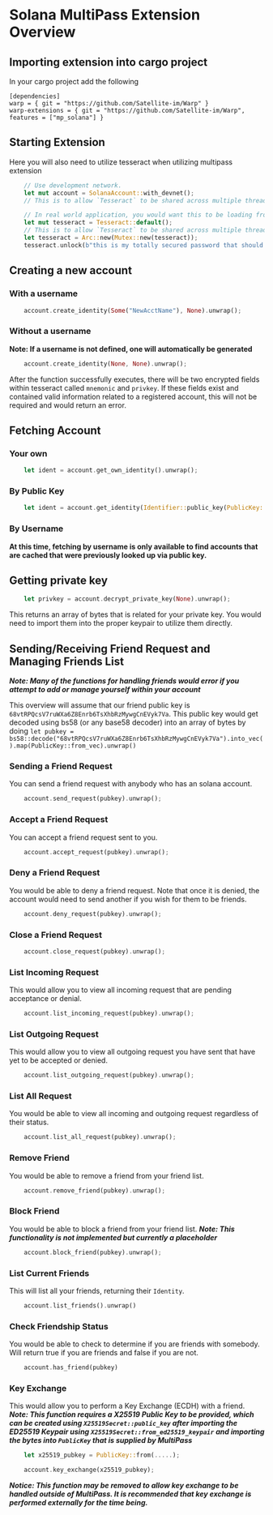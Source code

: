 # Solana MultiPass Extension Overview



## Importing extension into cargo project

In your cargo project add the following

```
[dependencies]
warp = { git = "https://github.com/Satellite-im/Warp" }
warp-extensions = { git = "https://github.com/Satellite-im/Warp", features = ["mp_solana"] }
```

## Starting Extension 

Here you will also need to utilize tesseract when utilizing multipass extension

```rust
    // Use development network.
    let mut account = SolanaAccount::with_devnet();
    // This is to allow `Tesseract` to be shared across multiple threads in a safe manner

    // In real world application, you would want this to be loading from a file 
    let mut tesseract = Tesseract::default();
    // This is to allow `Tesseract` to be shared across multiple threads in a safe manner
    let tesseract = Arc::new(Mutex::new(tesseract));
    tesseract.unlock(b"this is my totally secured password that should nnever be embedded in code").unwrap();
```

## Creating a new account

### With a username

```rust
    account.create_identity(Some("NewAcctName"), None).unwrap();
```
### Without a username

**Note: If a username is not defined, one will automatically be generated**

```rust
    account.create_identity(None, None).unwrap();
```

After the function successfully executes, there will be two encrypted fields within tesseract called `mnemonic` and `privkey`. 
If these fields exist and contained valid information related to a registered account, this will not be required and would
return an error.

## Fetching Account 

### Your own

```rust
    let ident = account.get_own_identity().unwrap();
```

### By Public Key
```rust
    let ident = account.get_identity(Identifier::public_key(PublicKey::from_bytes(....))).unwrap()
```

### By Username

**At this time, fetching by username is only available to find accounts that are cached that were previously looked up via public key.**

## Getting private key

```rust
    let privkey = account.decrypt_private_key(None).unwrap();
```

This returns an array of bytes that is related for your private key. You would need to import them into the proper keypair to utilize them directly.


## Sending/Receiving Friend Request and Managing Friends List

***Note: Many of the functions for handling friends would error if you attempt to add or manage yourself within your account***

This overview will assume that our friend public key is `68vtRPQcsV7ruWXa6Z8Enrb6TsXhbRzMywgCnEVyk7Va`. This public key would get decoded using bs58 (or any base58 decoder) into an array of bytes by doing `let pubkey = bs58::decode("68vtRPQcsV7ruWXa6Z8Enrb6TsXhbRzMywgCnEVyk7Va").into_vec().map(PublicKey::from_vec).unwrap()`

### Sending a Friend Request

You can send a friend request with anybody who has an solana account. 

```rust
    account.send_request(pubkey).unwrap();
```

### Accept a Friend Request

You can accept a friend request sent to you.

```rust
    account.accept_request(pubkey).unwrap();
```

### Deny a Friend Request

You would be able to deny a friend request. Note that once it is denied, the account would need to send another if you wish for them to be friends.

```rust
    account.deny_request(pubkey).unwrap();
```

### Close a Friend Request

```rust
    account.close_request(pubkey).unwrap();
```

### List Incoming Request

This would allow you to view all incoming request that are pending acceptance or denial.

```rust
    account.list_incoming_request(pubkey).unwrap();    
```

### List Outgoing Request

This would allow you to view all outgoing request you have sent that have yet to be accepted or denied.

```rust
    account.list_outgoing_request(pubkey).unwrap();
```

### List All Request

You would be able to view all incoming and outgoing request regardless of their status.

```rust
    account.list_all_request(pubkey).unwrap();
```

### Remove Friend

You would be able to remove a friend from your friend list.  

```rust
    account.remove_friend(pubkey).unwrap();
```

### Block Friend

You would be able to block a friend from your friend list. ***Note: This functionality is not implemented but currently a placeholder***  

```rust
    account.block_friend(pubkey).unwrap();
```


### List Current Friends

This will list all your friends, returning their `Identity`.

```rust
    account.list_friends().unwrap()
```

### Check Friendship Status

You would be able to check to determine if you are friends with somebody. Will return true if you are friends and false if you are not.

```rust
    account.has_friend(pubkey)
```


### Key Exchange

This would allow you to perform a Key Exchange (ECDH) with a friend. ***Note: This function requires a X25519 Public Key to be provided, which can be created using `X25519Secret::public_key` after importing the ED25519 Keypair using `X25519Secret::from_ed25519_keypair` and importing the bytes into `PublicKey` that is supplied by MultiPass***

```rust
    let x25519_pubkey = PublicKey::from(.....);

    account.key_exchange(x25519_pubkey);
```

***Notice: This function may be removed to allow key exchange to be handled outside of MultiPass. It is recommended that key exchange is performed externally for the time being.***